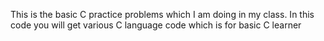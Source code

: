 This is the basic C practice problems which I am doing in my class. In this code you will get various C language code which is for basic C learner 
